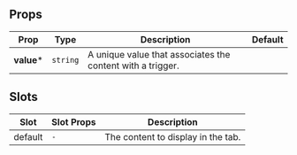 <!-- This file is automatically generated, do not edit manually. -->

## Props

| Prop | Type | Description | Default |
| ---- | ---- | ----------- | ------- |
| **value*** | `string` | A unique value that associates the content with a trigger. |  |


## Slots

| Slot | Slot Props | Description |
| --------- | ---- | ----------- |
| default | `-` | The content to display in the tab. |


